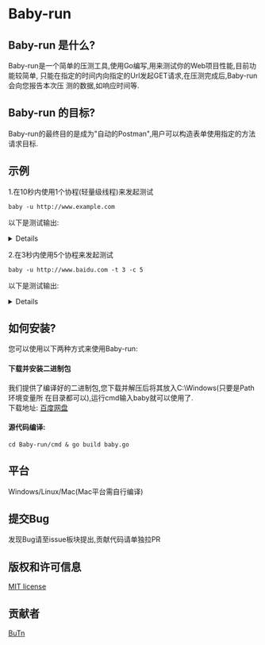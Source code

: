 Baby-run  
=============================
 
## Baby-run 是什么?  
Baby-run是一个简单的压测工具,使用Go编写,用来测试你的Web项目性能,目前功能较简单,
只能在指定的时间内向指定的Url发起GET请求,在压测完成后,Baby-run会向您报告本次压
测的数据,如响应时间等.

## Baby-run 的目标?
Baby-run的最终目的是成为"自动的Postman",用户可以构造表单使用指定的方法请求目标.

## 示例
1.在10秒内使用1个协程(轻量级线程)来发起测试
```
baby -u http://www.example.com
```
以下是测试输出:
<details><code>
<pre>== Result ============================================
总协程数:1
单协程持续时间:10s
总请求次数:17
成功数:17
失败数:0
成功占比:100.00%
总时间:9.5253367s
平均时间:560ms
=======================================================
</pre>
</code>
</details>
  
2.在3秒内使用5个协程来发起测试
```
baby -u http://www.baidu.com -t 3 -c 5
```
以下是测试输出:
<details><code>
<pre>== Result ============================================
总协程数:5
单协程持续时间:3s
总请求次数:432
成功数:432
失败数:0
成功占比:100.00%
总时间:19.8242759s
平均时间:45ms
=======================================================
</pre>
</code>
</details>
  
## 如何安装? 
您可以使用以下两种方式来使用Baby-run: 
#### 下载并安装二进制包 
我们提供了编译好的二进制包,您下载并解压后将其放入C:\Windows(只要是Path环境变量所
在目录都可以),运行cmd输入baby就可以使用了.  
下载地址: [百度网盘](https://pan.baidu.com/s/1rndTNQR8iMRpJ0_oM4B0gQ)  
#### 源代码编译:
```
cd Baby-run/cmd & go build baby.go
```

## 平台
Windows/Linux/Mac(Mac平台需自行编译)
## 提交Bug  
发现Bug请至issue板块提出,贡献代码请单独拉PR
## 版权和许可信息  
[MIT license](https://github.com/kimmosc2/baby-run/blob/master/LICENSE)
## 贡献者
[BuTn](https://github.com/kimmosc2)